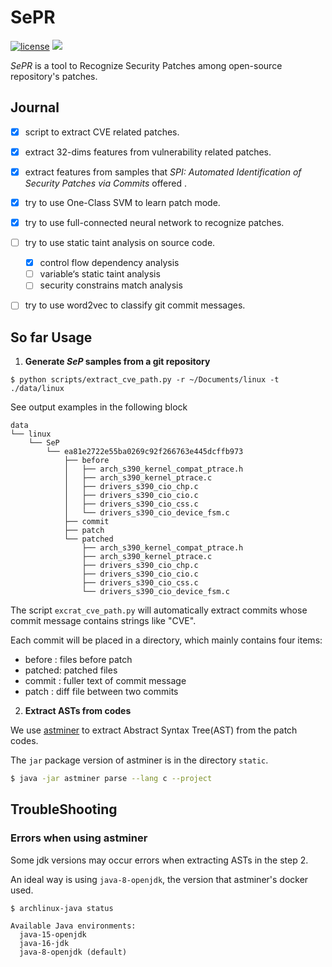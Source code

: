 # SePR

[![license](https://img.shields.io/badge/license-MIT-green)](LICENSE)
![](https://img.shields.io/badge/todo-2-blue)

*SePR* is a tool to Recognize Security Patches among open-source repository's patches.

## Journal

- [x]  script to extract CVE related patches.
- [x]  extract 32-dims features from vulnerability related patches.
- [x]  extract features from samples that *SPI: Automated Identification of Security Patches via Commits* offered .
- [x]  try to use One-Class SVM to learn patch mode.
- [x]  try to use full-connected neural network to recognize patches.
- [ ]  try to use static taint analysis on source code.
    - [x] control flow dependency analysis
    - [ ] variable‘s static taint analysis 
    - [ ] security constrains match analysis
- [ ]  try to use word2vec to classify git commit messages.


## So far Usage

1. **Generate *SeP* samples from a git repository**
```
$ python scripts/extract_cve_path.py -r ~/Documents/linux -t ./data/linux
```

See output examples in the following block

```
data
└── linux
    └── SeP
        └── ea81e2722e55ba0269c92f266763e445dcffb973
            ├── before
            │   ├── arch_s390_kernel_compat_ptrace.h
            │   ├── arch_s390_kernel_ptrace.c
            │   ├── drivers_s390_cio_chp.c
            │   ├── drivers_s390_cio_cio.c
            │   ├── drivers_s390_cio_css.c
            │   └── drivers_s390_cio_device_fsm.c
            ├── commit
            ├── patch
            └── patched
                ├── arch_s390_kernel_compat_ptrace.h
                ├── arch_s390_kernel_ptrace.c
                ├── drivers_s390_cio_chp.c
                ├── drivers_s390_cio_cio.c
                ├── drivers_s390_cio_css.c
                └── drivers_s390_cio_device_fsm.c
```
The script `excrat_cve_path.py` will automatically extract commits whose commit message contains strings like "CVE". 

Each commit will be placed in a directory, which mainly contains four items:
- before : files before patch
- patched: patched files
- commit : fuller text of commit message
- patch  : diff file between two commits


2. **Extract ASTs from codes** 

We use [astminer](https://github.com/JetBrains-Research/astminer) to extract Abstract Syntax Tree(AST) from the patch codes.

The `jar` package version of astminer is in the directory `static`.

```bash
$ java -jar astminer parse --lang c --project 
```



## TroubleShooting

### Errors when using astminer

Some jdk versions may occur errors when extracting ASTs in the step 2. 

An ideal way is using `java-8-openjdk`, the version that astminer's docker used.

```
$ archlinux-java status

Available Java environments:
  java-15-openjdk
  java-16-jdk
  java-8-openjdk (default)

```
